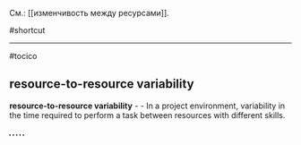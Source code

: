 См.: [[изменчивость между ресурсами]].

#shortcut




<hr/>

#tocico

## resource-to-resource variability

<b>resource-to-resource variability</b> -  - In a project environment, variability in the time required to perform a task between resources with different skills.  


<img src="./tocico_dictionary_2nd_editio-108_2.png"/>
<img src="./tocico_dictionary_2nd_editio-108_3.png"/>
<img src="./tocico_dictionary_2nd_editio-108_4.png"/>
<img src="./tocico_dictionary_2nd_editio-108_5.png"/>
<img src="./tocico_dictionary_2nd_editio-108_6.png"/>



